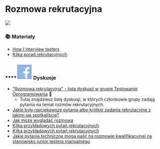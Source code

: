 # Rozmowa rekrutacyjna

![](../.gitbook/assets/aaeaaqaaaaaaaaalaaaajdawyzq0mgq1ltvlogytndkyyi1imjiwltewotixndjkndu0na.jpg)

### 📚 Materiały

* [How I interview testers](https://www.linkedin.com/pulse/how-i-interview-testers-dan-ashby)&#x20;
* [Kilka porad rekrutacyjnych](https://arturzwolinski.gitbooks.io/software-tester-interview/content/)

### ****![](<../.gitbook/assets/icons8-facebook-50 (10) (1) (1) (4).png>) **Dyskusje**

* ["Rozmowa rekrutacyjna" - lista dyskusji w grupie Testowanie Oprogramowania](https://www.facebook.com/hashtag/rekrutacja?\_\_gid\_\_=141683635854223) 🏤
  * Tutaj znajdziesz listę dyskusji, w których członkowie grupy zadają pytania na temat rozmów rekrutacyjnych.
* [Jakie były najciekawsze pytania albo krótkie zadania rekrutacyjne z jakimi się spotkaliście?](https://www.facebook.com/groups/TestowanieOprogramowania/permalink/1021871111168800/)&#x20;
* [Jak może wyglądać rozmowa](https://www.facebook.com/groups/TestowanieOprogramowania/permalink/1042626019093309/)&#x20;
* [Kilka przykładowych pytań rekrutacyjnych](https://www.facebook.com/groups/TestowanieOprogramowania/permalink/1296258673730041/)&#x20;
* [Kilka przykładowych pytań rekrutacyjnych](https://www.facebook.com/groups/TestowanieOprogramowania/permalink/1105074382848472/)&#x20;
* [Jakie pytania techniczne mogą paść na rozmowie kwalifikacyjnej na stanowisko junior testera manualnego](https://www.facebook.com/groups/TestowanieOprogramowania/permalink/1769794973043073/)&#x20;
